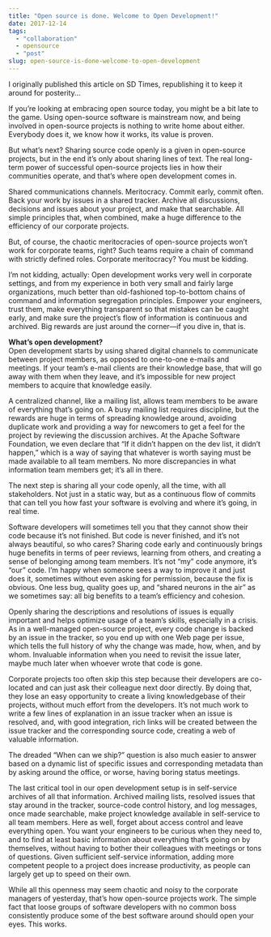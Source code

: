 ```yaml
---
title: "Open source is done. Welcome to Open Development!"
date: 2017-12-14
tags: 
  - "collaboration"
  - opensource
  - "post"
slug: open-source-is-done-welcome-to-open-development
---
```


I originally published this article on SD Times, republishing it to keep it around for posterity...

If you’re looking at embracing open source today, you might be a bit late to the game. Using open-source software is mainstream now, and being involved in open-source projects is nothing to write home about either. Everybody does it, we know how it works, its value is proven.

But what’s next? Sharing source code openly is a given in open-source projects, but in the end it’s only about sharing lines of text. The real long-term power of successful open-source projects lies in how their communities operate, and that’s where open development comes in.

Shared communications channels. Meritocracy. Commit early, commit often. Back your work by issues in a shared tracker. Archive all discussions, decisions and issues about your project, and make that searchable. All simple principles that, when combined, make a huge difference to the efficiency of our corporate projects.

But, of course, the chaotic meritocracies of open-source projects won’t work for corporate teams, right? Such teams require a chain of command with strictly defined roles. Corporate meritocracy? You must be kidding.

I’m not kidding, actually: Open development works very well in corporate settings, and from my experience in both very small and fairly large organizations, much better than old-fashioned top-to-bottom chains of command and information segregation principles. Empower your engineers, trust them, make everything transparent so that mistakes can be caught early, and make sure the project’s flow of information is continuous and archived. Big rewards are just around the corner—if you dive in, that is.

**What’s open development?**  
Open development starts by using shared digital channels to communicate between project members, as opposed to one-to-one e-mails and meetings. If your team’s e-mail clients are their knowledge base, that will go away with them when they leave, and it’s impossible for new project members to acquire that knowledge easily.

A centralized channel, like a mailing list, allows team members to be aware of everything that’s going on. A busy mailing list requires discipline, but the rewards are huge in terms of spreading knowledge around, avoiding duplicate work and providing a way for newcomers to get a feel for the project by reviewing the discussion archives. At the Apache Software Foundation, we even declare that “If it didn’t happen on the dev list, it didn’t happen,” which is a way of saying that whatever is worth saying must be made available to all team members. No more discrepancies in what information team members get; it’s all in there.

The next step is sharing all your code openly, all the time, with all stakeholders. Not just in a static way, but as a continuous flow of commits that can tell you how fast your software is evolving and where it’s going, in real time.

Software developers will sometimes tell you that they cannot show their code because it’s not finished. But code is never finished, and it’s not always beautiful, so who cares? Sharing code early and continuously brings huge benefits in terms of peer reviews, learning from others, and creating a sense of belonging among team members. It’s not “my” code anymore, it’s “our” code. I’m happy when someone sees a way to improve it and just does it, sometimes without even asking for permission, because the fix is obvious. One less bug, quality goes up, and “shared neurons in the air” as we sometimes say: all big benefits to a team’s efficiency and cohesion.

Openly sharing the descriptions and resolutions of issues is equally important and helps optimize usage of a team’s skills, especially in a crisis. As in a well-managed open-source project, every code change is backed by an issue in the tracker, so you end up with one Web page per issue, which tells the full history of why the change was made, how, when, and by whom. Invaluable information when you need to revisit the issue later, maybe much later when whoever wrote that code is gone.

Corporate projects too often skip this step because their developers are co-located and can just ask their colleague next door directly. By doing that, they lose an easy opportunity to create a living knowledgebase of their projects, without much effort from the developers. It’s not much work to write a few lines of explanation in an issue tracker when an issue is resolved, and, with good integration, rich links will be created between the issue tracker and the corresponding source code, creating a web of valuable information.

The dreaded “When can we ship?” question is also much easier to answer based on a dynamic list of specific issues and corresponding metadata than by asking around the office, or worse, having boring status meetings.

The last critical tool in our open development setup is in self-service archives of all that information. Archived mailing lists, resolved issues that stay around in the tracker, source-code control history, and log messages, once made searchable, make project knowledge available in self-service to all team members. Here as well, forget about access control and leave everything open. You want your engineers to be curious when they need to, and to find at least basic information about everything that’s going on by themselves, without having to bother their colleagues with meetings or tons of questions. Given sufficient self-service information, adding more competent people to a project does increase productivity, as people can largely get up to speed on their own.

While all this openness may seem chaotic and noisy to the corporate managers of yesterday, that’s how open-source projects work. The simple fact that loose groups of software developers with no common boss consistently produce some of the best software around should open your eyes. This works.
